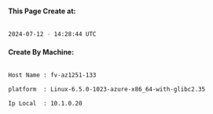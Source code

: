 
   
#### This Page Create at:

```bash

2024-07-12 - 14:28:44 UTC

```

#### Create By Machine:

```bash

Host Name : fv-az1251-133

platform  : Linux-6.5.0-1023-azure-x86_64-with-glibc2.35

Ip Local  : 10.1.0.20

```


